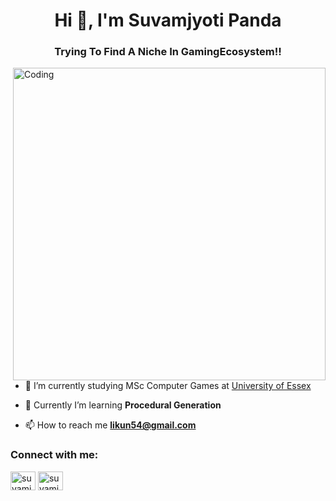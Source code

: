 
<h1 align="center">Hi 👋, I'm Suvamjyoti Panda</h1>
<h3 align="center">Trying To Find A Niche In GamingEcosystem!!</h3>

<img align="right" alt="Coding" width="500" src="https://cdn.dribbble.com/users/2071898/screenshots/10857134/media/2a1cd30af03841d61345cc741069a4cd.gif">


- 🔭 I’m currently studying MSc Computer Games at [University of Essex](https://www.essex.ac.uk/)

- 🌱 Currently I’m learning **Procedural Generation**

- 📫 How to reach me **likun54@gmail.com**

<h3 align="left">Connect with me:</h3>
<p align="left">
<a href="https://linkedin.com/in/suvamjyoti-panda-40550b129" target="blank"><img align="center" src="https://cdn.jsdelivr.net/npm/simple-icons@3.0.1/icons/linkedin.svg" alt="suvamjyoti-panda-40550b129" height="30" width="40" /></a>
<a href="https://www.youtube.com/c/suvamjyoti panda" target="blank"><img align="center" src="https://cdn.jsdelivr.net/npm/simple-icons@3.0.1/icons/youtube.svg" alt="suvamjyoti panda" height="30" width="40" /></a>


